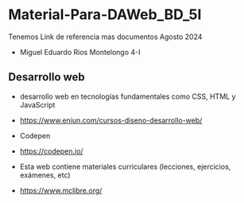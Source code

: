 # Material-Para-DAWeb_BD_5I
Tenemos Link de referencia mas documentos Agosto 2024
- Miguel Eduardo Rios Montelongo 4-I
## Desarrollo web
- desarrollo web en tecnologías fundamentales como CSS, HTML y JavaScript
- https://www.eniun.com/cursos-diseno-desarrollo-web/

- Codepen
- https://codepen.io/

- Esta web contiene materiales curriculares (lecciones, ejercicios, exámenes, etc)
- https://www.mclibre.org/
